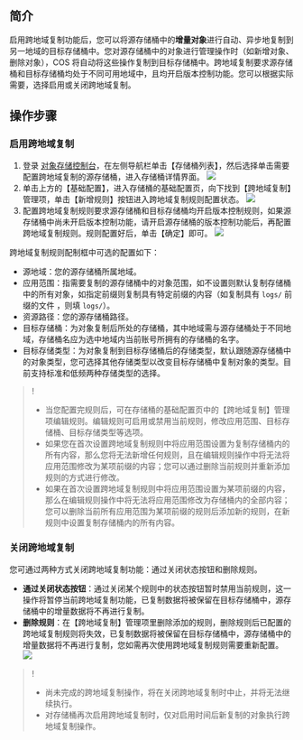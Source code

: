## 简介
启用跨地域复制功能后，您可以将源存储桶中的**增量对象**进行自动、异步地复制到另一地域的目标存储桶中。您对源存储桶中的对象进行管理操作时（如新增对象、删除对象），COS 将自动将这些操作复制到目标存储桶中。跨地域复制要求源存储桶和目标存储桶均处于不同可用地域中，且均开启版本控制功能。您可以根据实际需要，选择启用或关闭跨地域复制。

## 操作步骤
### 启用跨地域复制


1. 登录 [对象存储控制台](https://console.cloud.tencent.com/cos5)，在左侧导航栏单击【存储桶列表】，然后选择单击需要配置跨地域复制的源存储桶，进入存储桶详情界面。
   ![](https://main.qcloudimg.com/raw/8a4ceacd4892f0f9f660a6f6fa9dacd0.png)
2. 单击上方的【基础配置】，进入存储桶的基础配置页，向下找到【跨地域复制】管理项，单击【新增规则】按钮进入跨地域复制规则配置状态。
![](https://main.qcloudimg.com/raw/13d53d3f81bedf08734a8f2b153665ca.png)
3. 配置跨地域复制规则要求源存储桶和目标存储桶均开启版本控制规则，如果源存储桶中尚未开启版本控制功能，请开启源存储桶的版本控制功能后，再配置跨地域复制规则。规则配置好后，单击【确定】即可。
![](https://main.qcloudimg.com/raw/c53f807a202baea40bcf9599a669f1da.png)

跨地域复制规则配制框中可选的配置如下：

- 源地域：您的源存储桶所属地域。
- 应用范围：指需要复制的源存储桶中的对象范围，如不设置则默认复制存储桶中的所有对象，如指定前缀则复制具有特定前缀的内容（如复制具有 `logs/` 前缀的文件 ，则填 `logs/`）。
- 资源路径：您的源存储桶路径。
- 目标存储桶：为对象复制后所处的存储桶，其中地域需与源存储桶处于不同地域，存储桶名应为选中地域内当前账号所拥有的存储桶的名字。
- 目标存储类型：为对象复制到目标存储桶后的存储类型，默认跟随源存储桶中的对象类型，您可选择其他存储类型以改变目标存储桶中复制对象的类型。目前支持标准和低频两种存储类型的选择。

> !
> - 当您配置完规则后，可在存储桶的基础配置页中的【跨地域复制】管理项编辑规则。编辑规则可启用或禁用当前规则，修改应用范围、目标存储桶、目标存储类型等选项。
> - 如果您在首次设置跨地域复制规则中将应用范围设置为复制存储桶内的所有内容，那么您将无法新增任何规则，且在编辑规则操作中将无法将应用范围修改为某项前缀的内容；您可以通过删除当前规则并重新添加规则的方式进行修改。
> - 如果在首次设置跨地域复制规则中将应用范围设置为某项前缀的内容，那么在编辑规则操作中将无法将应用范围修改为存储桶内的全部内容；您可以删除当前所有应用范围为某项前缀的规则后添加新的规则，在新规则中设置复制存储桶内的所有内容。

### 关闭跨地域复制


您可通过两种方式关闭跨地域复制功能：通过关闭状态按钮和删除规则。

- **通过关闭状态按钮**：通过关闭某个规则中的状态按钮暂时禁用当前规则，这一操作将暂停当前跨地域复制功能，已复制数据将被保留在目标存储桶中，源存储桶中的增量数据将不再进行复制。
- **删除规则**：在【跨地域复制】管理项里删除添加的规则，删除规则后已配置的跨地域复制规则将失效，已复制数据将被保留在目标存储桶中，源存储桶中的增量数据将不再进行复制，您如需再次使用跨地域复制规则需要重新配置。
![](https://main.qcloudimg.com/raw/0f37a91ab6e5b91f06ecb5d4d047c65d.png)

> !
> - 尚未完成的跨地域复制操作，将在关闭跨地域复制时中止，并将无法继续执行。
> - 对存储桶再次启用跨地域复制时，仅对启用时间后新复制的对象执行跨地域复制操作。
